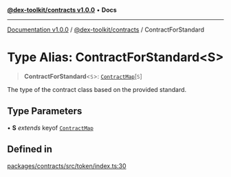 [**@dex-toolkit/contracts v1.0.0**](../README.md) • **Docs**

***

[Documentation v1.0.0](../../../packages.md) / [@dex-toolkit/contracts](../README.md) / ContractForStandard

# Type Alias: ContractForStandard\<S\>

> **ContractForStandard**\<`S`\>: [`ContractMap`](ContractMap.md)\[`S`\]

The type of the contract class based on the provided standard.

## Type Parameters

• **S** *extends* keyof [`ContractMap`](ContractMap.md)

## Defined in

[packages/contracts/src/token/index.ts:30](https://github.com/niZmosis/dex-toolkit/blob/3d8b41b44787b30fbea5de3ab4737662ffb61bc8/packages/contracts/src/token/index.ts#L30)
